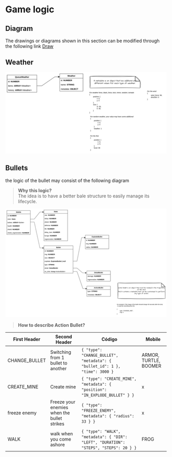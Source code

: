 # Game logic

## Diagram

The drawings or diagrams shown in this section can be modified through the following link [Draw](https://app.diagrams.net/#G1mIfIJ19J7oW2Iw8vo3GrpQjWOFiF0zVn#%7B%22pageId%22%3A%22kow-iseRG58Xen-pIDAg%22%7D)

## Weather

![alt text](../../crafts/image.png)

## Bullets

the logic of the bullet may consist of the following diagram

> **Why this logic?** <br />
> The idea is to have a better bale structure to easily manage its lifecycle.

![alt text](../../crafts/bullets.png)

> **How to describe Action Bullet?** <br />

| First Header  | Second Header                               | Código                                                                                | Mobile                |
| ------------- | ------------------------------------------- | ------------------------------------------------------------------------------------- | --------------------- |
| CHANGE_BULLET | Switching from 1 bullet to another          | `{ "type": "CHANGE_BULLET", "metadata": { "bullet_id": 1 }, "time": 3000 } `          | ARMOR, TURTLE, BOOMER |
| CREATE_MINE   | Create mine                                 | `{ "type": "CREATE_MINE", "metadata": { "position": "IN_EXPLODE_BULLET" } }`          | x                     |
| freeze enemy  | Freeze your enemies when the bullet strikes | `{ "type": "FREEZE_ENEMY", "metadata": { "radius": 33 } }`                            | x                     |
| WALK          | walk when you come ashore                   | `{ "type": "WALK", "metadata": { "DIR": "LEFT", "DURATION": "STEPS", "STEPS": 20 } }` | FROG                  |

